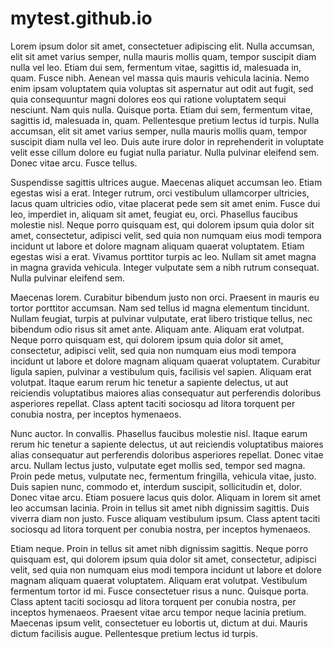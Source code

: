 # mytest.github.io

Lorem ipsum dolor sit amet, consectetuer adipiscing elit. Nulla accumsan, elit sit amet varius semper, nulla mauris mollis quam, tempor suscipit diam nulla vel leo. Etiam dui sem, fermentum vitae, sagittis id, malesuada in, quam. Fusce nibh. Aenean vel massa quis mauris vehicula lacinia. Nemo enim ipsam voluptatem quia voluptas sit aspernatur aut odit aut fugit, sed quia consequuntur magni dolores eos qui ratione voluptatem sequi nesciunt. Nam quis nulla. Quisque porta. Etiam dui sem, fermentum vitae, sagittis id, malesuada in, quam. Pellentesque pretium lectus id turpis. Nulla accumsan, elit sit amet varius semper, nulla mauris mollis quam, tempor suscipit diam nulla vel leo. Duis aute irure dolor in reprehenderit in voluptate velit esse cillum dolore eu fugiat nulla pariatur. Nulla pulvinar eleifend sem. Donec vitae arcu. Fusce tellus.

Suspendisse sagittis ultrices augue. Maecenas aliquet accumsan leo. Etiam egestas wisi a erat. Integer rutrum, orci vestibulum ullamcorper ultricies, lacus quam ultricies odio, vitae placerat pede sem sit amet enim. Fusce dui leo, imperdiet in, aliquam sit amet, feugiat eu, orci. Phasellus faucibus molestie nisl. Neque porro quisquam est, qui dolorem ipsum quia dolor sit amet, consectetur, adipisci velit, sed quia non numquam eius modi tempora incidunt ut labore et dolore magnam aliquam quaerat voluptatem. Etiam egestas wisi a erat. Vivamus porttitor turpis ac leo. Nullam sit amet magna in magna gravida vehicula. Integer vulputate sem a nibh rutrum consequat. Nulla pulvinar eleifend sem.

Maecenas lorem. Curabitur bibendum justo non orci. Praesent in mauris eu tortor porttitor accumsan. Nam sed tellus id magna elementum tincidunt. Nullam feugiat, turpis at pulvinar vulputate, erat libero tristique tellus, nec bibendum odio risus sit amet ante. Aliquam ante. Aliquam erat volutpat. Neque porro quisquam est, qui dolorem ipsum quia dolor sit amet, consectetur, adipisci velit, sed quia non numquam eius modi tempora incidunt ut labore et dolore magnam aliquam quaerat voluptatem. Curabitur ligula sapien, pulvinar a vestibulum quis, facilisis vel sapien. Aliquam erat volutpat. Itaque earum rerum hic tenetur a sapiente delectus, ut aut reiciendis voluptatibus maiores alias consequatur aut perferendis doloribus asperiores repellat. Class aptent taciti sociosqu ad litora torquent per conubia nostra, per inceptos hymenaeos.

Nunc auctor. In convallis. Phasellus faucibus molestie nisl. Itaque earum rerum hic tenetur a sapiente delectus, ut aut reiciendis voluptatibus maiores alias consequatur aut perferendis doloribus asperiores repellat. Donec vitae arcu. Nullam lectus justo, vulputate eget mollis sed, tempor sed magna. Proin pede metus, vulputate nec, fermentum fringilla, vehicula vitae, justo. Duis sapien nunc, commodo et, interdum suscipit, sollicitudin et, dolor. Donec vitae arcu. Etiam posuere lacus quis dolor. Aliquam in lorem sit amet leo accumsan lacinia. Proin in tellus sit amet nibh dignissim sagittis. Duis viverra diam non justo. Fusce aliquam vestibulum ipsum. Class aptent taciti sociosqu ad litora torquent per conubia nostra, per inceptos hymenaeos.

Etiam neque. Proin in tellus sit amet nibh dignissim sagittis. Neque porro quisquam est, qui dolorem ipsum quia dolor sit amet, consectetur, adipisci velit, sed quia non numquam eius modi tempora incidunt ut labore et dolore magnam aliquam quaerat voluptatem. Aliquam erat volutpat. Vestibulum fermentum tortor id mi. Fusce consectetuer risus a nunc. Quisque porta. Class aptent taciti sociosqu ad litora torquent per conubia nostra, per inceptos hymenaeos. Praesent vitae arcu tempor neque lacinia pretium. Maecenas ipsum velit, consectetuer eu lobortis ut, dictum at dui. Mauris dictum facilisis augue. Pellentesque pretium lectus id turpis.

